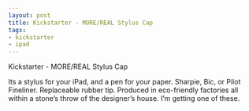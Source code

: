 ```yaml
---
layout: post
title: Kickstarter - MORE/REAL Stylus Cap
tags:
- kickstarter
- ipad
---
```

Kickstarter - MORE/REAL Stylus Cap

Its a stylus for your iPad, and a pen for your paper. Sharpie, Bic, or Pilot Fineliner. Replaceable rubber tip. Produced in eco-friendly factories all within a stone’s throw of the designer’s house. I’m getting one of these.
